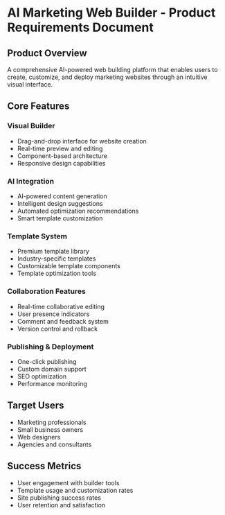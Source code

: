 # AI Marketing Web Builder - Product Requirements Document

## Product Overview
A comprehensive AI-powered web building platform that enables users to create, customize, and deploy marketing websites through an intuitive visual interface.

## Core Features

### Visual Builder
- Drag-and-drop interface for website creation
- Real-time preview and editing
- Component-based architecture
- Responsive design capabilities

### AI Integration
- AI-powered content generation
- Intelligent design suggestions
- Automated optimization recommendations
- Smart template customization

### Template System
- Premium template library
- Industry-specific templates
- Customizable template components
- Template optimization tools

### Collaboration Features
- Real-time collaborative editing
- User presence indicators
- Comment and feedback system
- Version control and rollback

### Publishing & Deployment
- One-click publishing
- Custom domain support
- SEO optimization
- Performance monitoring

## Target Users
- Marketing professionals
- Small business owners
- Web designers
- Agencies and consultants

## Success Metrics
- User engagement with builder tools
- Template usage and customization rates
- Site publishing success rates
- User retention and satisfaction